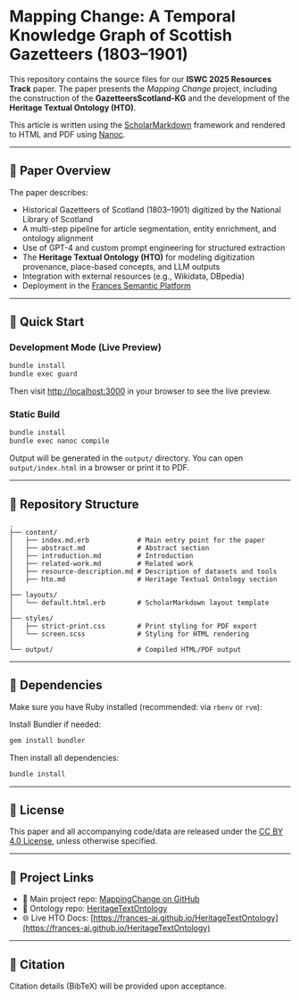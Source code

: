 # Mapping Change: A Temporal Knowledge Graph of Scottish Gazetteers (1803–1901)

This repository contains the source files for our **ISWC 2025 Resources Track** paper. The paper presents the *Mapping Change* project, including the construction of the **GazetteersScotland-KG** and the development of the **Heritage Textual Ontology (HTO)**.

This article is written using the [ScholarMarkdown](https://github.com/rubensworks/ScholarMarkdown) framework and rendered to HTML and PDF using [Nanoc](https://nanoc.app/).

---

## 📄 Paper Overview

The paper describes:
- Historical Gazetteers of Scotland (1803–1901) digitized by the National Library of Scotland
- A multi-step pipeline for article segmentation, entity enrichment, and ontology alignment
- Use of GPT-4 and custom prompt engineering for structured extraction
- The **Heritage Textual Ontology (HTO)** for modeling digitization provenance, place-based concepts, and LLM outputs
- Integration with external resources (e.g., Wikidata, DBpedia)
- Deployment in the [Frances Semantic Platform](https://frances-ai.com)

---

## 🚀 Quick Start

### Development Mode (Live Preview)

```bash
bundle install
bundle exec guard
```

Then visit [http://localhost:3000](http://localhost:3000) in your browser to see the live preview.

### Static Build

```bash
bundle install
bundle exec nanoc compile
```

Output will be generated in the `output/` directory. You can open `output/index.html` in a browser or print it to PDF.

---

## 📁 Repository Structure

```text
.
├── content/
│   ├── index.md.erb            # Main entry point for the paper
│   ├── abstract.md             # Abstract section
│   ├── introduction.md         # Introduction
│   ├── related-work.md         # Related work
│   ├── resource-description.md # Description of datasets and tools
│   ├── hto.md                  # Heritage Textual Ontology section
│
├── layouts/
│   └── default.html.erb        # ScholarMarkdown layout template
│
├── styles/
│   ├── strict-print.css        # Print styling for PDF export
│   └── screen.scss             # Styling for HTML rendering
│
└── output/                     # Compiled HTML/PDF output
```

---

## 🧠 Dependencies

Make sure you have Ruby installed (recommended: via `rbenv` or `rvm`):

Install Bundler if needed:

```bash
gem install bundler
```

Then install all dependencies:

```bash
bundle install
```

---

## 📜 License

This paper and all accompanying code/data are released under the [CC BY 4.0 License](https://creativecommons.org/licenses/by/4.0/), unless otherwise specified.

---

## 🔗 Project Links

- 📘 Main project repo: [MappingChange on GitHub](https://github.com/francesNLP/MappingChange)
- 📘 Ontology repo: [HeritageTextOntology](https://github.com/frances-ai/HeritageTextOntology)
- 🌐 Live HTO Docs: [https://frances-ai.github.io/HeritageTextOntology](https://frances-ai.github.io/HeritageTextOntology)

---

## 📝 Citation

Citation details (BibTeX) will be provided upon acceptance.
